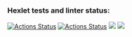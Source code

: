 ### Hexlet tests and linter status:
[![Actions Status](https://github.com/TheForster585/frontend-project-lvl2/workflows/hexlet-check/badge.svg)](https://github.com/TheForster585/frontend-project-lvl2/actions)
[![Actions Status](https://github.com/TheForster585/frontend-project-lvl2/workflows/tests/badge.svg)](https://github.com/TheForster585/frontend-project-lvl2/actions)
<a href="https://codeclimate.com/github/TheForster585/frontend-project-lvl2/maintainability"><img src="https://api.codeclimate.com/v1/badges/2d6ba1801b784e71fa0a/maintainability" /></a>
<a href="https://codeclimate.com/github/TheForster585/frontend-project-lvl2/test_coverage"><img src="https://api.codeclimate.com/v1/badges/2d6ba1801b784e71fa0a/test_coverage" /></a>